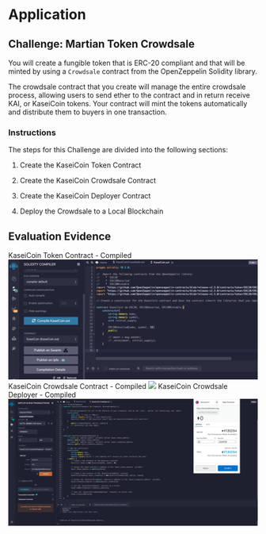 # Application

## Challenge: Martian Token Crowdsale

You will create a fungible token that is ERC-20 compliant and that will be minted by using a `Crowdsale` contract from the OpenZeppelin Solidity library.

The crowdsale contract that you create will manage the entire crowdsale process, allowing users to send ether to the contract and in return receive KAI, or KaseiCoin tokens. Your contract will mint the tokens automatically and distribute them to buyers in one transaction.

### Instructions

The steps for this Challenge are divided into the following sections:

1. Create the KaseiCoin Token Contract

2. Create the KaseiCoin Crowdsale Contract

3. Create the KaseiCoin Deployer Contract

4. Deploy the Crowdsale to a Local Blockchain


## Evaluation Evidence
KaseiCoin Token Contract - Compiled 
![](Images/kaseiCoin.png)
KaseiCoin Crowdsale Contract - Compiled
![](Images/kaseiCoinCrowdsale.png)
KaseiCoin Crowdsale Deployer - Compiled
![](Images/metamask.png)

